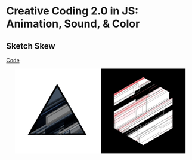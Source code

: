 # Creative Coding 2.0 in JS: Animation, Sound, & Color

## Sketch Skew
[Code](./sketches/sketch-skew.js)

<p align="center">
  <img src="./output/skew/white.png" alt="sketch white" width="45%">
  <img src="./output/skew/black.png" alt="sketch black" width="45%">
</p>
